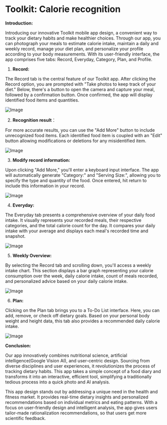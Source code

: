 # Toolkit: Calorie recognition
**Introduction:**

Introducing our innovative Toolkit mobile app design, a convenient way to track your dietary habits and make healthier choices. Through our app, you can photograph your meals to estimate calorie intake, maintain a daily and weekly record, manage your diet plan, and personalize your profile according to your body measurements. With its user-friendly interface, the app comprises five tabs: Record, Everyday, Category, Plan, and Profile.

1. **Record:**

The Record tab is the central feature of our Toolkit app. After clicking the Record option, you are prompted with "Take photos to keep track of your diet." Below, there's a button to open the camera and capture your meal, followed by a confirmation button. Once confirmed, the app will display identified food items and quantities. 

![Image](https://github.com/egg0102030405/egg0102030405.github.io/blob/e9c6e3335d3d542b43ac35fb3a4a9079884c8221/toolkit1.1.png)

2. **Recognition result**：

For more accurate results, you can use the "Add More" button to include unrecognized food items. Each identified food item is coupled with an "Edit" button allowing modifications or deletions for any misidentified item.

![Image](https://github.com/egg0102030405/egg0102030405.github.io/blob/e9c6e3335d3d542b43ac35fb3a4a9079884c8221/toolkit1.2.png)

3. **Modify record information:**

Upon clicking "Add More," you'll enter a keyboard input interface. The app will automatically generate "Category:" and "Serving Size:", allowing you to specify the type and quantity of the food. Once entered, hit return to include this information in your record.

![Image](https://github.com/egg0102030405/egg0102030405.github.io/blob/e9c6e3335d3d542b43ac35fb3a4a9079884c8221/toolkit1.3.png)

4. **Everyday:**

The Everyday tab presents a comprehensive overview of your daily food intake. It visually represents your recorded meals, their respective categories, and the total calorie count for the day. It compares your daily intake with your average and displays each meal's recorded time and snapshot.

![Image](https://github.com/egg0102030405/egg0102030405.github.io/blob/e9c6e3335d3d542b43ac35fb3a4a9079884c8221/toolkit1.4.png)

5. **Weekly Overview:**

By selecting the Record tab and scrolling down, you'll access a weekly intake chart. This section displays a bar graph representing your calorie consumption over the week, daily calorie intake, count of meals recorded, and personalized advice based on your daily calorie intake.

![Image](https://github.com/egg0102030405/egg0102030405.github.io/blob/e9c6e3335d3d542b43ac35fb3a4a9079884c8221/toolkit1.5.png)

6. **Plan:**

Clicking on the Plan tab brings you to a To-Do List interface. Here, you can add, remove, or check off dietary goals. Based on your personal body weight and height data, this tab also provides a recommended daily calorie intake.

![Image](https://github.com/egg0102030405/egg0102030405.github.io/blob/e9c6e3335d3d542b43ac35fb3a4a9079884c8221/toolkit1.6.png)

**Conclusion:**

Our app innovatively combines nutritional science, artificial intelligence(Google Vision AI), and user-centric design. Sourcing from diverse disciplines and user experiences, it revolutionizes the process of tracking dietary habits. This app takes a simple concept of a food diary and transforms it into an interactive, efficient tool, simplifying a traditionally tedious process into a quick photo and AI analysis.

This app design stands out by addressing a unique need in the health and fitness market. It provides real-time dietary insights and personalized recommendations based on individual metrics and eating patterns. With a focus on user-friendly design and intelligent analysis, the app gives users tailor-made rationalization recommendations, so that users get more scientific feedback.
